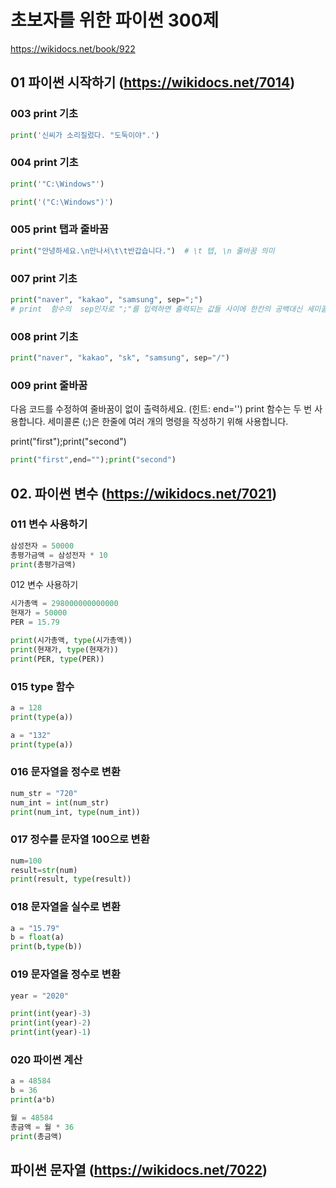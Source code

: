 # 초보자를 위한 파이썬 300제

https://wikidocs.net/book/922

## 01 파이썬 시작하기 (https://wikidocs.net/7014)

### 003 print 기초


```python
print('신씨가 소리질렀다. "도둑이야".')
```

### 004 print 기초


```python
print('"C:\Windows"')
```


```python
print('("C:\Windows")')
```

### 005 print 탭과 줄바꿈


```python
print("안녕하세요.\n만나서\t\t반갑습니다.")  # \t 텝, \n 줄바꿈 의미
```

### 007 print 기초


```python
print("naver", "kakao", "samsung", sep=";")  
# print  함수의  sep인자로 ";"를 입력하면 출력되는 값들 사이에 한칸의 공백대신 세미콜론이 출력된다.
```

### 008 print 기초


```python
print("naver", "kakao", "sk", "samsung", sep="/")
```

### 009 print 줄바꿈

다음 코드를 수정하여 줄바꿈이 없이 출력하세요. (힌트: end='') print 함수는 두 번 사용합니다. 세미콜론 (;)은 한줄에 여러 개의 명령을 작성하기 위해 사용합니다.

print("first");print("second")


```python
print("first",end="");print("second")
```

## 02. 파이썬 변수 (https://wikidocs.net/7021)

### 011 변수 사용하기


```python
삼성전자 = 50000
총평가금액 = 삼성전자 * 10
print(총평가금액)
```

012 변수 사용하기


```python
시가총액 = 298000000000000
현재가 = 50000
PER = 15.79

print(시가총액, type(시가총액))
print(현재가, type(현재가))
print(PER, type(PER))
```

### 015 type 함수


```python
a = 128
print(type(a))
```


```python
a = "132"
print(type(a))
```

### 016 문자열을 정수로 변환


```python
num_str = "720"
num_int = int(num_str)
print(num_int, type(num_int))
```

### 017 정수를 문자열 100으로 변환


```python
num=100
result=str(num)
print(result, type(result))
```

### 018 문자열을 실수로 변환


```python
a = "15.79"
b = float(a)
print(b,type(b))
```

### 019 문자열을 정수로 변환


```python
year = "2020"

print(int(year)-3)
print(int(year)-2)
print(int(year)-1)
```

### 020 파이썬 계산


```python
a = 48584
b = 36
print(a*b)
```


```python
월 = 48584
총금액 = 월 * 36
print(총금액)
```

## 파이썬 문자열 (https://wikidocs.net/7022)


```python

```

